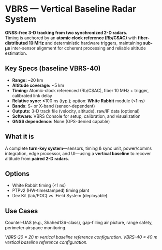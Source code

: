 # VBRS — Vertical Baseline Radar System

**GNSS-free 3-D tracking from two synchronized 2-D radars.**  
Timing is anchored by an **atomic clock reference (Rb/CSAC)** with **fiber-distributed 10 MHz** and deterministic hardware triggers, maintaining **sub-µs** inter-sensor alignment for coherent processing and reliable altitude estimation.

## Key Specs (baseline VBRS-40)
- **Range:** ~20 km  
- **Altitude coverage:** ~5 km  
- **Timing:** Atomic-clock referenced (Rb/CSAC), fiber 10 MHz + trigger, calibrated link delay  
- **Relative sync:** ≤100 ns (typ.); option: **White Rabbit** module (<1 ns)  
- **Bands:** S- or X-band (sensor-dependent)  
- **Outputs:** 3-D track file (velocity, altitude), raw/IF data (optional)  
- **Software:** VBRS Console for setup, calibration, and visualization  
- **GNSS dependence:** None (GPS-denied capable)

## What it is
A complete **turn-key system**—sensors, timing & sync unit, power/comms integration, edge processor, and UI—using a **vertical baseline** to recover altitude from **paired 2-D radars**.

## Options
- White Rabbit timing (<1 ns)  
- PTPv2 (HW-timestamped) timing plant  
- Dev Kit (lab/POC) vs. Field System (deployable)

## Use Cases
Counter-UAS (e.g., Shahed136-class), gap-filling air picture, range safety, perimeter airspace monitoring.

*VBRS-20 = 20 m vertical baseline reference configuration.*
*VBRS-40 = 40 m vertical baseline reference configuration.*
